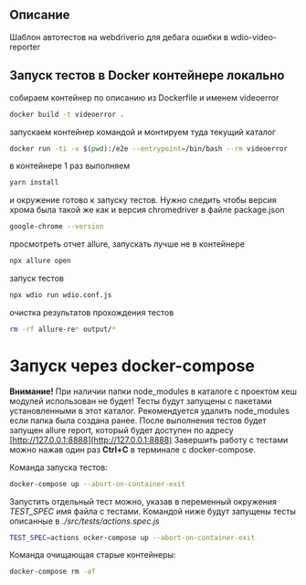 ## Описание 
Шаблон автотестов на webdriverio для дебага ошибки в wdio-video-reporter


## Запуск тестов в Docker контейнере локально

собираем контейнер по описанию из Dockerfile и именем videoerror
```bash
docker build -t videoerror .
```

запускаем контейнер командой и монтируем туда текущий каталог
```bash
docker run -ti -v $(pwd):/e2e --entrypoint=/bin/bash --rm videoerror
```

в контейнере 1 раз выполняем
```bash
yarn install
```

и окружение готово к запуску тестов. Нужно следить чтобы версия хрома была такой же как и версия chromedriver в файле package.json
```bash
google-chrome --version
```

просмотреть отчет allure, запускать лучше не в контейнере
```bash
npx allure open
```

запуск тестов
```bash
npx wdio run wdio.conf.js
```

очистка результатов прохождения тестов
```bash
rm -rf allure-re* output/* 
```

# Запуск через docker-compose

**Внимание!** При наличии папки node_modules в каталоге с проектом кеш модулей использован не будет! Тесты будут запущены с пакетами установленными в этот каталог. Рекомендуется удалить node_modules если папка была создана ранее.
После выполнения тестов будет запущен allure report, который будет доступен по адресу [http://127.0.0.1:8888](http://127.0.0.1:8888)
Завершить работу с тестами можно нажав один раз **Ctrl+C** в терминале с docker-compose.

Команда запуска тестов:
```bash
docker-compose up --abort-on-container-exit
```

Запустить отдельный тест можно, указав в переменный окружения _TEST_SPEC_ имя файла с тестами. Командой ниже будут запущены тесты описанные в
_./src/tests/actions.spec.js_
```bash
TEST_SPEC=actions ocker-compose up --abort-on-container-exit
```


Команда очищающая старые контейнеры:
```bash
docker-compose rm -af
```
